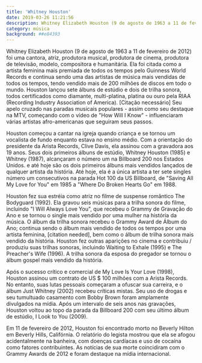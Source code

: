 ```yaml
---
title: 'Whitney Houston'
date: 2019-03-26 11:21:56
description: Whitney Elizabeth Houston (9 de agosto de 1963 a 11 de fevereiro de 2012) foi uma cantora, atriz, produtora musical, produtora de cinema, produtora de televisão, modelo, compositora e humanitária.
category: música
background: ##e84393
---
```


Whitney Elizabeth Houston (9 de agosto de 1963 a 11 de fevereiro de 2012) foi uma cantora, atriz, produtora musical, produtora de cinema, produtora de televisão, modelo, compositora e humanitária. Ela foi citada como a artista feminina mais premiada de todos os tempos pelo Guinness World Records e continua sendo uma das artistas de música mais vendidas de todos os tempos, tendo vendido mais de 200 milhões de discos em todo o mundo. Houston lançou sete álbuns de estúdio e dois de trilha sonora, todos certificados como diamante, multi-platina, platina ou ouro pela RIAA (Recording Industry Association of America). [Citação necessário] Seu apelo cruzado nas paradas musicais populares - assim como seu destaque na MTV, começando com o vídeo de "How Will I Know" - influenciaram várias artistas afro-americanas que seguiram seus passos.

Houston começou a cantar na igreja quando criança e se tornou um vocalista de fundo enquanto estava no ensino médio. Com a orientação do presidente da Arista Records, Clive Davis, ela assinou com a gravadora aos 19 anos. Seus dois primeiros álbuns de estúdio, Whitney Houston (1985) e Whitney (1987), alcançaram o número um na Billboard 200 nos Estados Unidos. e até hoje são os dois primeiros álbuns mais vendidos lançados de qualquer artista da história. Até hoje, ela é a única artista a ter sete singles número um consecutivos na parada Hot 100 da US Billboard, de "Saving All My Love for You" em 1985 a "Where Do Broken Hearts Go" em 1988.

Houston fez sua estréia como atriz no filme de suspense romântico The Bodyguard (1992). Ela gravou seis músicas para a trilha sonora do filme, incluindo "I Will Always Love You", que recebeu o Grammy de Gravação do Ano e se tornou o single mais vendido por uma mulher na história da música. O álbum da trilha sonora recebeu o Grammy Award de Álbum do Ano; continua sendo o álbum mais vendido de todos os tempos por uma artista feminina, [citation needed], bem como o álbum de trilha sonora mais vendido da história. Houston fez outras aparições no cinema e contribuiu / produziu suas trilhas sonoras, incluindo Waiting to Exhale (1995) e The Preacher's Wife (1996). A trilha sonora da esposa do pregador se tornou o álbum gospel mais vendido da história.

Após o sucesso crítico e comercial de My Love Is Your Love (1998), Houston assinou um contrato de US $ 100 milhões com a Arista Records. No entanto, suas lutas pessoais começaram a ofuscar sua carreira, e o álbum Just Whitney (2002) recebeu críticas mistas. Seu uso de drogas e seu tumultuado casamento com Bobby Brown foram amplamente divulgados na mídia. Após um intervalo de seis anos nas gravações, Houston voltou ao topo da parada da Billboard 200 com seu último álbum de estúdio, I Look to You (2009).

Em 11 de fevereiro de 2012, Houston foi encontrado morto no Beverly Hilton em Beverly Hills, Califórnia. O relatório do legista mostrou que ela se afogou acidentalmente na banheira, com doenças cardíacas e uso de cocaína como fatores contribuintes. As notícias de sua morte coincidiram com o Grammy Awards de 2012 e foram destaque na mídia internacional.
